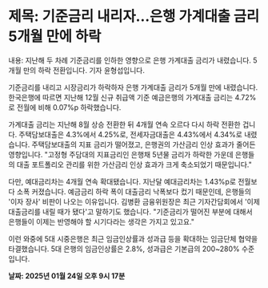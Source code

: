 # **제목: 기준금리 내리자…은행 가계대출 금리 5개월 만에 하락**

  내용: 지난해 두 차례 기준금리를 인하한 영향으로 은행 가계대출 금리가 내렸습니다. 5개월 만의 하락 전환입니다. 기자 윤형섭입니다.

기준금리를 내리고 시장금리가 하락하자 은행 가계대출 금리가 5개월 만에 내렸습니다. 한국은행에 따르면 지난해 12월 신규 취급액 기준 예금은행의 가계대출 금리는 4.72%로 전월에 비해 0.07%p 하락했습니다. 

가계대출 금리는 지난해 8월 상승 전환한 뒤 4개월 연속 오르다 다시 하락 전환한 겁니다. 주택담보대출은 4.3%에서 4.25%로, 전세자금대출은 4.43%에서 4.34%로 내렸습니다. 주택담보대출의 지표 금리가 떨어졌고, 은행권의 가산금리 인상 효과가 줄어든 영향입니다. "고정형 주담대의 지표금리인 은행채 5년물 금리가 하락한 가운데 은행들의 대출 포트폴리오 관리를 위한 가산금리 인상 효과가 크게 축소되었기 때문입니다."

다만, 예대금리차는 4개월 연속 확대됐습니다. 지난달 예대금리차는 1.43%p로 전월보다 소폭 커졌습니다. 예금금리 하락 폭이 대출금리 낙폭보다 컸기 때문인데, 은행들의 '이자 장사' 비판이 나오는 이유입니다. 김병환 금융위원장은 최근 기자간담회에서 '이제 대출금리를 내릴 때가 됐다'고 말하기도 했습니다. "기준금리가 떨어진 부분에 대해서 은행들이 이제는 반영해야 할 시기다라는 생각은 가지고 있고요."

이런 와중에 5대 시중은행은 최근 임금인상률과 성과급 등을 확대하는 임금단체 협약을 타결했습니다. 5대 은행의 임금인상률은 2.8%, 성과급은 기본급의 200~280% 수준입니다.

  **날짜: 2025년 01월 24일 오후 9시 17분**
